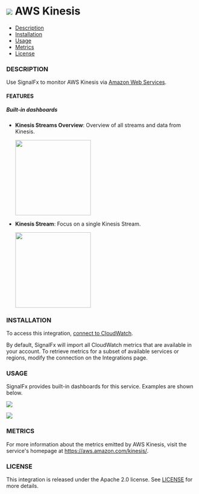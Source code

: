# ![](./img/integration_awskinesisstreams.png) AWS Kinesis

- [Description](#description)
- [Installation](#installation)
- [Usage](#usage)
- [Metrics](#metrics)
- [License](#license)

### DESCRIPTION

Use SignalFx to monitor AWS Kinesis via [Amazon Web Services](https://github.com/signalfx/integrations/tree/master/aws)[](sfx_link:aws).

#### FEATURES

##### Built-in dashboards

- **Kinesis Streams Overview**: Overview of all streams and data from Kinesis.

  [<img src='./img/dashboard_kinesis_overview.png' width=200px>](./img/dashboard_kinesis_overview.png)

- **Kinesis Stream**: Focus on a single Kinesis Stream.

  [<img src='./img/dashboard_kinesis_stream.png' width=200px>](./img/dashboard_kinesis_stream.png)

### INSTALLATION

To access this integration, [connect to CloudWatch](https://github.com/signalfx/integrations/tree/master/aws)[](sfx_link:aws).

By default, SignalFx will import all CloudWatch metrics that are available in your account. To retrieve metrics for a subset of available services or regions, modify the connection on the Integrations page.

### USAGE

SignalFx provides built-in dashboards for this service. Examples are shown below.

![](./img/dashboard_kinesis_overview.png)

![](./img/dashboard_kinesis_stream.png)

### METRICS

For more information about the metrics emitted by AWS Kinesis, visit the service's homepage at https://aws.amazon.com/kinesis/.

### LICENSE

This integration is released under the Apache 2.0 license. See [LICENSE](./LICENSE) for more details.
